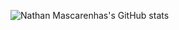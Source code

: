 ![Nathan Mascarenhas's GitHub stats](https://github-readme-stats.vercel.app/api?username=anuraghazra&theme=dark&show_icons=true)
